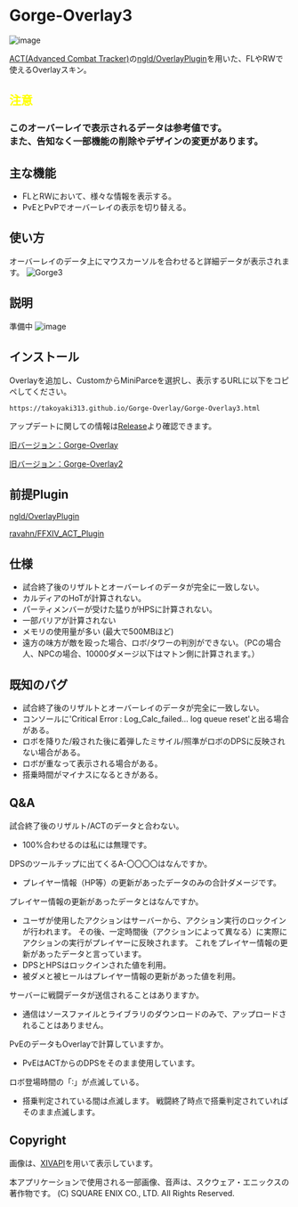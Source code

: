 # Gorge-Overlay3

![image](https://user-images.githubusercontent.com/40759792/158027337-0b159ed7-e8d8-432c-9cd5-5a73f7ff9380.png)

[ACT(Advanced Combat Tracker)](https://advancedcombattracker.com/home.php)の[ngld/OverlayPlugin](https://github.com/ngld/OverlayPlugin)を用いた、FLやRWで使えるOverlayスキン。
## <span style="color:yellow">注意</span>
<h3 style="color:">このオーバーレイで表示されるデータは参考値です。<br>また、告知なく一部機能の削除やデザインの変更があります。 </h3>

## 主な機能
- FLとRWにおいて、様々な情報を表示する。
- PvEとPvPでオーバーレイの表示を切り替える。
## 使い方
オーバーレイのデータ上にマウスカーソルを合わせると詳細データが表示されます。
![Gorge3](https://user-images.githubusercontent.com/40759792/158070864-079d42a8-9adf-4f33-9052-ea95d9531b98.gif)
## 説明

準備中
![image](https://user-images.githubusercontent.com/40759792/161756645-8fb1cdd9-6837-46b6-a9c7-66457de7a439.png)
## インストール
Overlayを追加し、CustomからMiniParceを選択し、表示するURLに以下をコピペしてください。
```
https://takoyaki313.github.io/Gorge-Overlay/Gorge-Overlay3.html
```
アップデートに関しての情報は[Release](https://github.com/takoyaki313/Gorge-Overlay/releases)より確認できます。

[旧バージョン：Gorge-Overlay](https://takoyaki313.github.io/Gorge-Overlay/old/)

[旧バージョン：Gorge-Overlay2](https://takoyaki313.github.io/Gorge-Overlay/old/Gorge-Overlay2)
## 前提Plugin
[ngld/OverlayPlugin](https://github.com/ngld/OverlayPlugin)

[ravahn/FFXIV_ACT_Plugin](https://github.com/ravahn/FFXIV_ACT_Plugin)


## 仕様
- 試合終了後のリザルトとオーバーレイのデータが完全に一致しない。
- カルディアのHoTが計算されない。
- パーティメンバーが受けた猛りがHPSに計算されない。
- 一部バリアが計算されない
- メモリの使用量が多い (最大で500MBほど)
- 遠方の味方が敵を殴った場合、ロボ/タワーの判別ができない。（PCの場合人、NPCの場合、10000ダメージ以下はマトン側に計算されます。）
## 既知のバグ
- 試合終了後のリザルトとオーバーレイのデータが完全に一致しない。
- コンソールに'Critical Error : Log_Calc_failed... log queue reset'と出る場合がある。
- ロボを降りた/殺された後に着弾したミサイル/照準がロボのDPSに反映されない場合がある。
- ロボが重なって表示される場合がある。
- 搭乗時間がマイナスになるときがある。
## Q&A
試合終了後のリザルト/ACTのデータと合わない。
- 100%合わせるのは私には無理です。

DPSのツールチップに出てくるA-〇〇〇〇はなんですか。
- プレイヤー情報（HP等）の更新があったデータのみの合計ダメージです。

プレイヤー情報の更新があったデータとはなんですか。
- ユーザが使用したアクションはサーバーから、アクション実行のロックインが行われます。
その後、一定時間後（アクションによって異なる）に実際にアクションの実行がプレイヤーに反映されます。
これをプレイヤー情報の更新があったデータと言っています。
- DPSとHPSはロックインされた値を利用。
- 被ダメと被ヒールはプレイヤー情報の更新があった値を利用。

サーバーに戦闘データが送信されることはありますか。
- 通信はソースファイルとライブラリのダウンロードのみで、アップロードされることはありません。

PvEのデータもOverlayで計算していますか。
- PvEはACTからのDPSをそのまま使用しています。

ロボ登場時間の「∶」が点滅している。
- 搭乗判定されている間は点滅します。
戦闘終了時点で搭乗判定されていればそのまま点滅します。

## Copyright
画像は、[XIVAPI](https://xivapi.com/)を用いて表示しています。

本アプリケーションで使用される一部画像、音声は、スクウェア・エニックスの著作物です。
(C) SQUARE ENIX CO., LTD. All Rights Reserved.

